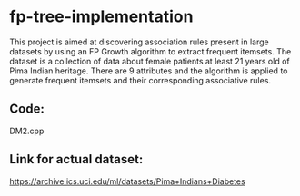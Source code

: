 # fp-tree-implementation

This project is aimed at discovering association rules present in large datasets by using an FP Growth algorithm to extract frequent itemsets. The dataset is a collection of data about female patients at least 21 years old of Pima Indian heritage. There are 9 attributes and the algorithm is applied to generate frequent itemsets and their corresponding associative rules.

Code:
-----
DM2.cpp




Link for actual dataset:
------------------------
https://archive.ics.uci.edu/ml/datasets/Pima+Indians+Diabetes

